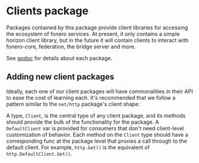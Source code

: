# Clients package

Packages contained by this package provide client libraries for accessing the ecosystem of fonero services.  At present, it only contains a simple horizon client library, but in the future it will contain clients to interact with fonero-core, federation, the bridge server and more.

See [godoc](https://godoc.org/github.com/fonero-project/fonero-golang/clients) for details about each package.

## Adding new client packages

Ideally, each one of our client packages will have commonalities in their API to ease the cost of learning each.  It's recommended that we follow a pattern similar to the `net/http` package's client shape:

A type, `Client`, is the central type of any client package, and its methods should provide the bulk of the functionality for the package.  A `DefaultClient` var is provided for consumers that don't need client-level customization of behavior.  Each method on the `Client` type should have a corresponding func at the package level that proxies a call through to the default client.  For example, `http.Get()` is the equivalent of `http.DefaultClient.Get()`.